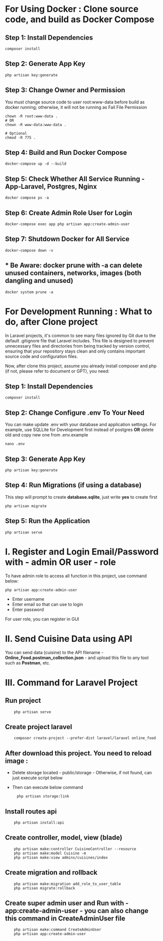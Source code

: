 # For Using Docker : Clone source code, and build as Docker Compose

## Step 1: Install Dependencies

    composer install

## Step 2: Generate App Key

    php artisan key:generate

## Step 3: Change Owner and Permission

You must change source code to user root:www-data before build as docker running; otherwise, it will not be running as Fail File Permission

    chown -R root:www-data .
    # OR
    chown -R www-data:www-data .
    
    # Optional
    chmod -R 775 .

## Step 4: Build and Run Docker Compose

    docker-compose up -d --build

## Step 5: Check Whether All Service Running - App-Laravel, Postgres, Nginx

    docker compose ps -a

## Step 6: Create Admin Role User for Login

    docker-compose exec app php artisan app:create-admin-user

## Step 7: Shutdown Docker for All Service

    docker-compose down -v

## * Be Aware: docker prune with -a can delete unused containers, networks, images (both dangling and unused)

    docker system prune -a

# For Development Running : What to do, after Clone project

In Laravel projects, it's common to see many files ignored by Git due to the default .gitignore file that Laravel includes. This file is designed to prevent unnecessary files and directories from being tracked by version control, ensuring that your repository stays clean and only contains important source code and configuration files.

Now, after clone this project, assume you already install composer and php (if not, please refer to document or GPT), you need:

## Step 1: Install Dependencies

    composer install

## Step 2: Change Configure .env To Your Need
You can make update .env with your database and application settings. For example, use SQLLite for Development first instead of postgres **OR** delete old and copy new one from .env.example

    nano .env

## Step 3: Generate App Key

    php artisan key:generate

## Step 4: Run Migrations (if using a database)
This step will prompt to create **database.sqlite**, just write **yes** to create first

    php artisan migrate

## Step 5: Run the Application

    php artisan serve

# I. Register and Login Email/Password with - admin OR user - role

To have admin role to access all function in this project, use command below:

    php artisan app:create-admin-user

- Enter username
- Enter email so that can use to login
- Enter password 

For user role, you can register in GUI

# II. Send Cuisine Data using API

You can send data (cuisine) to the API filename - **Online_Food.postman_collection.json** - and upload this file to any tool such as **Postman**, etc.

# III. Command for Laravel Project

## Run project

        php artisan serve

## Create project laravel
        
        composer create-project --prefer-dist laravel/laravel online_food

## After download this project. You need to reload image : 
- Delete storage located - public/storage - Otherwise, if not found, can just execute script below
- Then can execute below command

        php artisan storage:link

## Install routes api

        php artisan install:api

## Create controller, model, view (blade)

        php artisan make:controller CuisineController --resource
        php artisan make:model Cuisine -m
        php artisan make:view admins/cuisines/index

## Create migration and rollback

        php artisan make:migration add_role_to_user_table
        php artisan migrate:rollback

## Create super admin user and Run with - **app:create-admin-user** - you can also change this command in **CreateAdminUser** file
        php artisan make:command CreateAdminUser
        php artisan app:create-admin-user
